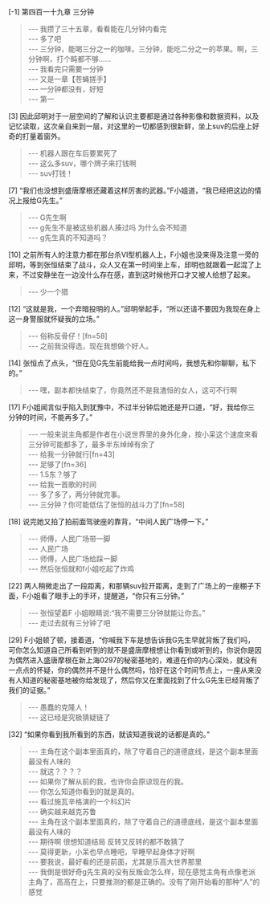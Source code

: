 
[-1] 第四百一十九章 三分钟
>--- 我攒了三十五章，看看能在几分钟内看完<br>
>--- 多了吧<br>
>--- 三分钟，能喝三分之一的咖啡。三分钟，能吃二分之一的苹果。啊，三分钟啊，打个盹都不够……<br>
>--- 我看完只需要一分钟<br>
>--- 又是一章【苍蝇搓手】<br>
>--- 一分钟都没有，好短<br>
>--- 第一<br>

[3] 因此邱明对于一层空间的了解和认识主要都是通过各种影像和数据资料，以及记忆读取，这次亲自来到一层，对这里的一切都感到很新鲜，坐上suv的后座上好奇的打量着窗外。
>--- 机器人跟在车后要累死了<br>
>--- 这么多suv，哪个牌子来打钱啊<br>
>--- suv打钱！<br>

[7] “我们也没想到盛唐摩根还藏着这样厉害的武器。”F小姐道，“我已经把这边的情况上报给G先生。”
>--- G先生啊<br>
>--- g先生不是被这些机器人揍过吗 为什么会不知道<br>
>--- g先生真的不知道吗？<br>

[10] 之前所有人的注意力都在那台杀Ⅵ型机器人上，F小姐也没来得及注意一旁的邱明，等到张恒结束了战斗，众人又在第一时间坐上车，邱明也就跟着一起混了上来，不过安静坐在一边没什么存在感，直到这时候他开口才又被人给想了起来。
>--- 少一个猎<br>

[12] “这就是我，一个弃暗投明的人。”邱明举起手，“所以还请不要因为我现在身上这一身警服就怀疑我的立场。”
>--- 俗称反骨仔！[fn=58]<br>
>--- 之前我没得选，现在我想做个好人。<br>

[14] 张恒点了点头，“但在见G先生前能给我一点时间吗，我想先和你聊聊，私下的。”
>--- 嘿，副本都快结束了，你竟然还不是我渣恒的女人，这可不行啊<br>

[17] F小姐闻言似乎陷入到犹豫中，不过半分钟后她还是开口道，“好，我给你三分钟的时间，不能再多了。”
>--- 一般来说主角都是作者在小说世界里的身外化身，按小呆这个速度来看三分钟可能都多了，最多半东绰绰有余了<br>
>--- 给我一分钟就行[fn=43]<br>
>--- 足够了[fn=36]<br>
>--- 1.5东？够了<br>
>--- 给我一首歌的时间<br>
>--- 多了多了，两分钟就完事。<br>
>--- 三分钟？你可能低估了张恒的战斗力了[fn=58]<br>

[18] 说完她又拍了拍前面驾驶座的靠背，“中间人民广场停一下。”
>--- 师傅，人民广场带一脚<br>
>--- 人民广场<br>
>--- 师傅，人民广场给踩一脚<br>
>--- 然后张恒就和f小姐吃起了炸鸡<br>

[22] 两人稍微走出了一段距离，和那辆suv拉开距离，走到了广场上的一座棚子下面，F小姐看了眼手上的手环，提醒道，“你只有三分钟。”
>--- 张恒望着F 小姐眼睛说:“我不需要三分钟就能让你去。”<br>
>--- 走过去就有三分钟了吧<br>

[29] F小姐顿了顿，接着道，“你喊我下车是想告诉我G先生早就背叛了我们吗，可你怎么知道自己所看到听到的就不是盛唐摩根想让你看到或听到的，你说你是因为偶然进入盛唐摩根在新上海0297的秘密基地的，难道在你的内心深处，就没有一点点的怀疑，你的偶然并不是什么偶然吗，恰好在这个时间节点上，一座从来没有人知道的秘密基地被你给发现了，然后你又在里面找到了什么G先生已经背叛了我们的证据。”
>--- 愚蠢的克隆人！<br>
>--- 这已经是究极猜疑链了<br>

[32] “如果你看到我所看到的东西，就该知道我说的话都是真的。”
>--- 主角在这个副本里面真的，除了守着自己的道德底线，是这个副本里面最没有人味的<br>
>--- 就这？？？？<br>
>--- 如果你了解从前的我，也许你会原谅现在的我。<br>
>--- 你怎么知道你看到的就是真的。<br>
>--- 看过施瓦辛格演的一个科幻片<br>
>--- 确实越来越克苏鲁<br>
>--- 主角在这个副本里面真的，除了守着自己的道德底线，是这个副本里面最没有人味的<br>
>--- 期待啊 很想知道结局 反转又反转的都不敢猜了<br>
>--- 莫得更新，小呆也早点睡吧，早睡早起身体才好啊<br>
>--- 要我说，最好看的还是前面，尤其是乐高大世界那里<br>
>--- 我倒是很好奇g先生真的没有反叛会怎么样，现在感觉主角有点像老派主角了，高高在上，只要推测的都是正确的。没有了刚开始看的那种“人”的感觉<br>
